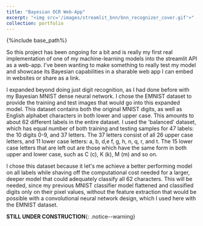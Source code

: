 ```yaml
---
title: "Bayesian OCR Web-App"
excerpt: "<img src='/images/streamlit_bnn/bnn_recognizer_cover.gif'>"
collection: portfolio
---
```

{%include base_path%}


So this project has been ongoing for a bit and is really my first real implementation of one of my machine-learning models into the streamlit API as a web-app. I've been wanting to make something to really test my model and showcase its Bayesian capabilities in a sharable web app I can embed in websites or share as a link.

I expanded beyond doing just digit recognition, as I had done before with my Bayesian MNIST dense neural network. I chose the EMNIST dataset to provide the training and test images that would go into this expanded model. This dataset contains both the original MNIST digits, as well as English alphabet characters in both lower and upper case. This amounts to about 62 different labels in the entire dataset. I used the 'balanced' dataset, which has equal number of both training and testing samples for 47 labels: the 10 digits 0-9, and 37 letters. The 37 letters consist of all 26 upper case letters, and 11 lower case letters: a, b, d,e f, g, h, n, q, r, and t. The 15 lower case letters that are left out are those which have the same form in both upper and lower case, such as C (c), K (k), M (m) and so on. 

I chose this dataset because it let's me achieve a better performing model on all labels while shaving off the computational cost needed for a larger, deeper model that could adequately classify all 62 characters. This will be needed, since my previous MNIST classifier model flattened and classified digits only on their pixel values, without the feature extraction that would be possible with a convolutional neural network design, which I used here with the EMNIST dataset.

**STILL UNDER CONSTRUCTION**{: .notice--warning}
